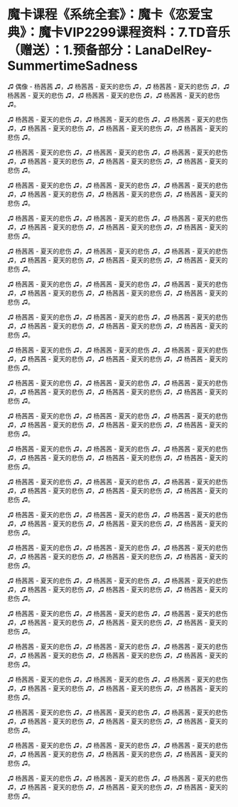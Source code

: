# 魔卡课程《系统全套》：魔卡《恋爱宝典》：魔卡VIP2299课程资料：7.TD音乐（赠送）：1.预备部分：LanaDelRey-SummertimeSadness

♫ 偶像 - 杨茜茜 ♫，♫ 杨茜茜 - 夏天的悲伤 ♫，♫ 杨茜茜 - 夏天的悲伤 ♫，♫ 杨茜茜 - 夏天的悲伤 ♫，♫ 杨茜茜 - 夏天的悲伤 ♫，♫ 杨茜茜 - 夏天的悲伤 ♫。

♫ 杨茜茜 - 夏天的悲伤 ♫，♫ 杨茜茜 - 夏天的悲伤 ♫，♫ 杨茜茜 - 夏天的悲伤 ♫，♫ 杨茜茜 - 夏天的悲伤 ♫，♫ 杨茜茜 - 夏天的悲伤 ♫，♫ 杨茜茜 - 夏天的悲伤 ♫。

♫ 杨茜茜 - 夏天的悲伤 ♫，♫ 杨茜茜 - 夏天的悲伤 ♫，♫ 杨茜茜 - 夏天的悲伤 ♫，♫ 杨茜茜 - 夏天的悲伤 ♫，♫ 杨茜茜 - 夏天的悲伤 ♫，♫ 杨茜茜 - 夏天的悲伤 ♫。

♫ 杨茜茜 - 夏天的悲伤 ♫，♫ 杨茜茜 - 夏天的悲伤 ♫，♫ 杨茜茜 - 夏天的悲伤 ♫，♫ 杨茜茜 - 夏天的悲伤 ♫，♫ 杨茜茜 - 夏天的悲伤 ♫，♫ 杨茜茜 - 夏天的悲伤 ♫。

♫ 杨茜茜 - 夏天的悲伤 ♫，♫ 杨茜茜 - 夏天的悲伤 ♫，♫ 杨茜茜 - 夏天的悲伤 ♫，♫ 杨茜茜 - 夏天的悲伤 ♫，♫ 杨茜茜 - 夏天的悲伤 ♫，♫ 杨茜茜 - 夏天的悲伤 ♫。

♫ 杨茜茜 - 夏天的悲伤 ♫，♫ 杨茜茜 - 夏天的悲伤 ♫，♫ 杨茜茜 - 夏天的悲伤 ♫，♫ 杨茜茜 - 夏天的悲伤 ♫，♫ 杨茜茜 - 夏天的悲伤 ♫，♫ 杨茜茜 - 夏天的悲伤 ♫。

♫ 杨茜茜 - 夏天的悲伤 ♫，♫ 杨茜茜 - 夏天的悲伤 ♫，♫ 杨茜茜 - 夏天的悲伤 ♫，♫ 杨茜茜 - 夏天的悲伤 ♫，♫ 杨茜茜 - 夏天的悲伤 ♫，♫ 杨茜茜 - 夏天的悲伤 ♫。

♫ 杨茜茜 - 夏天的悲伤 ♫，♫ 杨茜茜 - 夏天的悲伤 ♫，♫ 杨茜茜 - 夏天的悲伤 ♫，♫ 杨茜茜 - 夏天的悲伤 ♫，♫ 杨茜茜 - 夏天的悲伤 ♫，♫ 杨茜茜 - 夏天的悲伤 ♫。

♫ 杨茜茜 - 夏天的悲伤 ♫，♫ 杨茜茜 - 夏天的悲伤 ♫，♫ 杨茜茜 - 夏天的悲伤 ♫，♫ 杨茜茜 - 夏天的悲伤 ♫，♫ 杨茜茜 - 夏天的悲伤 ♫，♫ 杨茜茜 - 夏天的悲伤 ♫。

♫ 杨茜茜 - 夏天的悲伤 ♫，♫ 杨茜茜 - 夏天的悲伤 ♫，♫ 杨茜茜 - 夏天的悲伤 ♫，♫ 杨茜茜 - 夏天的悲伤 ♫，♫ 杨茜茜 - 夏天的悲伤 ♫，♫ 杨茜茜 - 夏天的悲伤 ♫。

♫ 杨茜茜 - 夏天的悲伤 ♫，♫ 杨茜茜 - 夏天的悲伤 ♫，♫ 杨茜茜 - 夏天的悲伤 ♫，♫ 杨茜茜 - 夏天的悲伤 ♫，♫ 杨茜茜 - 夏天的悲伤 ♫，♫ 杨茜茜 - 夏天的悲伤 ♫。

♫ 杨茜茜 - 夏天的悲伤 ♫，♫ 杨茜茜 - 夏天的悲伤 ♫，♫ 杨茜茜 - 夏天的悲伤 ♫，♫ 杨茜茜 - 夏天的悲伤 ♫，♫ 杨茜茜 - 夏天的悲伤 ♫，♫ 杨茜茜 - 夏天的悲伤 ♫。

♫ 杨茜茜 - 夏天的悲伤 ♫，♫ 杨茜茜 - 夏天的悲伤 ♫，♫ 杨茜茜 - 夏天的悲伤 ♫，♫ 杨茜茜 - 夏天的悲伤 ♫，♫ 杨茜茜 - 夏天的悲伤 ♫，♫ 杨茜茜 - 夏天的悲伤 ♫。

♫ 杨茜茜 - 夏天的悲伤 ♫，♫ 杨茜茜 - 夏天的悲伤 ♫，♫ 杨茜茜 - 夏天的悲伤 ♫，♫ 杨茜茜 - 夏天的悲伤 ♫，♫ 杨茜茜 - 夏天的悲伤 ♫，♫ 杨茜茜 - 夏天的悲伤 ♫。

♫ 杨茜茜 - 夏天的悲伤 ♫，♫ 杨茜茜 - 夏天的悲伤 ♫，♫ 杨茜茜 - 夏天的悲伤 ♫，♫ 杨茜茜 - 夏天的悲伤 ♫，♫ 杨茜茜 - 夏天的悲伤 ♫，♫ 杨茜茜 - 夏天的悲伤 ♫。

♫ 杨茜茜 - 夏天的悲伤 ♫，♫ 杨茜茜 - 夏天的悲伤 ♫，♫ 杨茜茜 - 夏天的悲伤 ♫，♫ 杨茜茜 - 夏天的悲伤 ♫，♫ 杨茜茜 - 夏天的悲伤 ♫，♫ 杨茜茜 - 夏天的悲伤 ♫。

♫ 杨茜茜 - 夏天的悲伤 ♫，♫ 杨茜茜 - 夏天的悲伤 ♫，♫ 杨茜茜 - 夏天的悲伤 ♫，♫ 杨茜茜 - 夏天的悲伤 ♫，♫ 杨茜茜 - 夏天的悲伤 ♫，♫ 杨茜茜 - 夏天的悲伤 ♫。

♫ 杨茜茜 - 夏天的悲伤 ♫，♫ 杨茜茜 - 夏天的悲伤 ♫，♫ 杨茜茜 - 夏天的悲伤 ♫，♫ 杨茜茜 - 夏天的悲伤 ♫，♫ 杨茜茜 - 夏天的悲伤 ♫，♫ 杨茜茜 - 夏天的悲伤 ♫。

♫ 杨茜茜 - 夏天的悲伤 ♫，♫ 杨茜茜 - 夏天的悲伤 ♫，♫ 杨茜茜 - 夏天的悲伤 ♫，♫ 杨茜茜 - 夏天的悲伤 ♫，♫ 杨茜茜 - 夏天的悲伤 ♫，♫ 杨茜茜 - 夏天的悲伤 ♫。

♫ 杨茜茜 - 夏天的悲伤 ♫，♫ 杨茜茜 - 夏天的悲伤 ♫，♫ 杨茜茜 - 夏天的悲伤 ♫，♫ 杨茜茜 - 夏天的悲伤 ♫，♫ 杨茜茜 - 夏天的悲伤 ♫，♫ 杨茜茜 - 夏天的悲伤 ♫。

♫ 杨茜茜 - 夏天的悲伤 ♫，♫ 杨茜茜 - 夏天的悲伤 ♫，♫ 杨茜茜 - 夏天的悲伤 ♫，♫ 杨茜茜 - 夏天的悲伤 ♫，♫ 杨茜茜 - 夏天的悲伤 ♫，♫ 杨茜茜 - 夏天的悲伤 ♫。

♫ 杨茜茜 - 夏天的悲伤 ♫，♫ 杨茜茜 - 夏天的悲伤 ♫，♫ 杨茜茜 - 夏天的悲伤 ♫，♫ 杨茜茜 - 夏天的悲伤 ♫，♫ 杨茜茜 - 夏天的悲伤 ♫，♫ 杨茜茜 - 夏天的悲伤 ♫。

